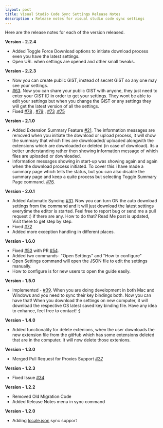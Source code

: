 ```yaml
---
layout: post
title: Visual Studio Code Sync Settings Release Notes
description : Release notes for visual studio code sync settings
---
```

Here are the release notes for each of the version released.

**Version - 2.2.4**

* Added Toggle Force Download options to initiate download process even you have the latest settings.
* Open URL when settings are opened and other small tweaks.


**Version - 2.2.3**

* Now you can create public GIST, instead of secret GIST so any one may see your settings.
* [#63](https://github.com/shanalikhan/code-settings-sync/issues/63). Now you can share your public GIST with anyone, they just need to enter your GIST ID in order to get your settings. They wont be able to edit your settings but when you change the GIST or any settings they will get the latest version of all the settings.
* Fixed [#78](https://github.com/shanalikhan/code-settings-sync/issues/78) , [#79](https://github.com/shanalikhan/code-settings-sync/issues/79) , [#73](https://github.com/shanalikhan/code-settings-sync/issues/73) ,[#75](https://github.com/shanalikhan/code-settings-sync/issues/75)


**Version - 2.1.0**

* Added Extension Summary Feature [#21](https://github.com/shanalikhan/code-settings-sync/issues/21). The information messages are removed when you initiate the download or upload process, it will show the summary that which files are downloaded/ uploaded alongwith the extensions which are downloaded or deleted (in case of download). Its a better understanding rather then showing information message of which files are uploaded or downloaded.
* Information messages showing in start-up was showing again and again when the download process initiated. To cover this i have made a summary page which tells the status, but you can also disable the summary page and keep a quite process but selecting Toggle Summary Page command. [#76](https://github.com/shanalikhan/code-settings-sync/issues/76).

**Version - 2.0.1**


* Added Automatic Syncing [#31](https://github.com/shanalikhan/code-settings-sync/issues/31). Now you can turn ON the auto download settings from the command and it will just download the latest settings everytime the editor is started. Feel free to report bug or send me a pull request :) if there are any. How to do that? Read Me post is updated, Visit there to get step by step.
* Fixed [#72](https://github.com/shanalikhan/code-settings-sync/issues/72)
* Added more exception handling in different places.

**Version - 1.6.0**

* Fixed [#53](https://github.com/shanalikhan/code-settings-sync/issues/53) with PR [#54](https://github.com/shanalikhan/code-settings-sync/pull/54).
* Added two commands- "Open Settings" and "How to configure"
* Open Settings command will open the JSON file to edit the settings manually.
* How to configure is for new users to open the guide easily.


**Version - 1.5.0**

* Implemented - [#39](https://github.com/shanalikhan/code-settings-sync/issues/39). When you are doing development in both Mac and Windows and you need to sync their key bindings both. Now you can have that! When you download the settings on new computer, it will download the respective OS latest saved key binding file. Have any idea to enhance, feel free to contact! :)


**Version - 1.4.0**


* Added functionality for delete extenions, when the user downloads the new extension file from the gitHub which has some extensions deleted that are in the computer. It will now delete those extenions.


**Version - 1.3.0**


* Merged Pull Request for Proxies Support [#37](https://github.com/shanalikhan/code-settings-sync/pull/37)



**Version - 1.2.3**


* Fixed Issue [#34](https://github.com/shanalikhan/code-settings-sync/issues/34)


**Version - 1.2.2**


* Removed Old Migration Code
* Added Release Notes menu in sync command

**Version - 1.2.0**


* Adding [locale.json](https://code.visualstudio.com/docs/customization/locales) sync support
